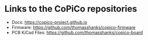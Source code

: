 # Links to the CoPiCo repositories

- Docs: https://copico-project.github.io
- Firmware: https://github.com/thomasshanks/copico-firmware
- PCB KiCad Files: https://github.com/thomasshanks/copico-board

